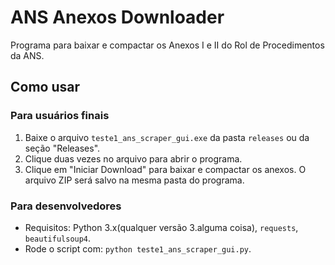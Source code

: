 # ANS Anexos Downloader

Programa para baixar e compactar os Anexos I e II do Rol de Procedimentos da ANS.


## Como usar

### Para usuários finais
1. Baixe o arquivo `teste1_ans_scraper_gui.exe` da pasta `releases` ou da seção "Releases".
2. Clique duas vezes no arquivo para abrir o programa.
3. Clique em "Iniciar Download" para baixar e compactar os anexos. O arquivo ZIP será salvo na mesma pasta do programa.


### Para desenvolvedores
- Requisitos: Python 3.x(qualquer versão 3.alguma coisa), `requests`, `beautifulsoup4`.
- Rode o script com: `python teste1_ans_scraper_gui.py`.
